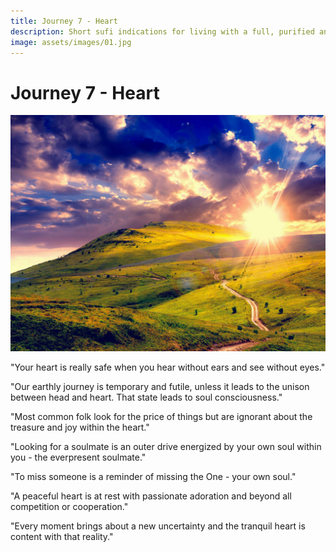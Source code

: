 ```yaml
---
title: Journey 7 - Heart 
description: Short sufi indications for living with a full, purified and light heart.
image: assets/images/01.jpg
---
```


# Journey 7 - Heart 

![](../../assets/images/01.jpg)

"Your heart is really safe when you hear without ears and see without eyes."  

"Our earthly journey is temporary and futile, unless it leads to the unison between head and heart. That state leads to soul consciousness."  

"Most common folk look for the price of things but are ignorant about the treasure and joy within the heart."  

"Looking for a soulmate is an outer drive energized by your own soul within you - the everpresent soulmate."  

"To miss someone is a reminder of missing the One - your own soul."  

"A peaceful heart is at rest with passionate adoration and beyond all competition or cooperation."  

"Every moment brings about a new uncertainty and the tranquil heart is content with that reality." 